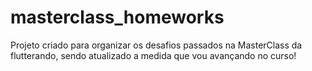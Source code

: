 # masterclass_homeworks

Projeto criado para organizar os desafios passados na MasterClass da flutterando, sendo atualizado a medida que vou avançando no curso!
